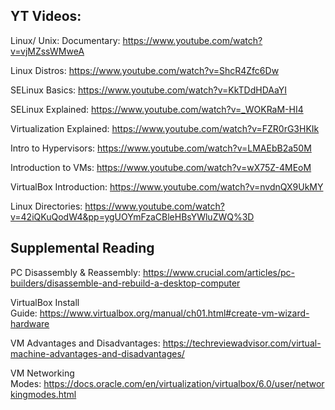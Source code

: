## YT Videos:

Linux/ Unix: Documentary: https://www.youtube.com/watch?v=vjMZssWMweA

Linux Distros: https://www.youtube.com/watch?v=ShcR4Zfc6Dw

SELinux Basics: https://www.youtube.com/watch?v=KkTDdHDAaYI

SELinux Explained: https://www.youtube.com/watch?v=_WOKRaM-HI4

Virtualization Explained: https://www.youtube.com/watch?v=FZR0rG3HKIk

Intro to Hypervisors: https://www.youtube.com/watch?v=LMAEbB2a50M

Introduction to VMs: https://www.youtube.com/watch?v=wX75Z-4MEoM

VirtualBox Introduction: https://www.youtube.com/watch?v=nvdnQX9UkMY

Linux Directories: https://www.youtube.com/watch?v=42iQKuQodW4&pp=ygUOYmFzaCBleHBsYWluZWQ%3D



## Supplemental Reading

PC Disassembly & Reassembly: https://www.crucial.com/articles/pc-builders/disassemble-and-rebuild-a-desktop-computer

VirtualBox Install Guide: https://www.virtualbox.org/manual/ch01.html#create-vm-wizard-hardware

VM Advantages and Disadvantages: https://techreviewadvisor.com/virtual-machine-advantages-and-disadvantages/

VM Networking Modes: https://docs.oracle.com/en/virtualization/virtualbox/6.0/user/networkingmodes.html





